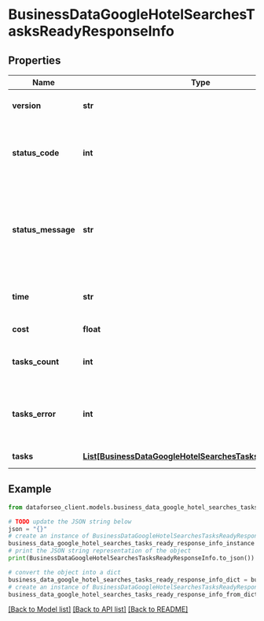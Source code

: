 # BusinessDataGoogleHotelSearchesTasksReadyResponseInfo


## Properties

Name | Type | Description | Notes
------------ | ------------- | ------------- | -------------
**version** | **str** | the current version of the API | [optional] 
**status_code** | **int** | general status code you can find the full list of the response codes here | [optional] 
**status_message** | **str** | general informational message you can find the full list of general informational messages here | [optional] 
**time** | **str** | total execution time, seconds | [optional] 
**cost** | **float** | total tasks cost, USD | [optional] 
**tasks_count** | **int** | the number of tasks in the tasks array | [optional] 
**tasks_error** | **int** | the number of tasks in the tasks array returned with an error | [optional] 
**tasks** | [**List[BusinessDataGoogleHotelSearchesTasksReadyTaskInfo]**](BusinessDataGoogleHotelSearchesTasksReadyTaskInfo.md) | array of tasks | [optional] 

## Example

```python
from dataforseo_client.models.business_data_google_hotel_searches_tasks_ready_response_info import BusinessDataGoogleHotelSearchesTasksReadyResponseInfo

# TODO update the JSON string below
json = "{}"
# create an instance of BusinessDataGoogleHotelSearchesTasksReadyResponseInfo from a JSON string
business_data_google_hotel_searches_tasks_ready_response_info_instance = BusinessDataGoogleHotelSearchesTasksReadyResponseInfo.from_json(json)
# print the JSON string representation of the object
print(BusinessDataGoogleHotelSearchesTasksReadyResponseInfo.to_json())

# convert the object into a dict
business_data_google_hotel_searches_tasks_ready_response_info_dict = business_data_google_hotel_searches_tasks_ready_response_info_instance.to_dict()
# create an instance of BusinessDataGoogleHotelSearchesTasksReadyResponseInfo from a dict
business_data_google_hotel_searches_tasks_ready_response_info_from_dict = BusinessDataGoogleHotelSearchesTasksReadyResponseInfo.from_dict(business_data_google_hotel_searches_tasks_ready_response_info_dict)
```
[[Back to Model list]](../README.md#documentation-for-models) [[Back to API list]](../README.md#documentation-for-api-endpoints) [[Back to README]](../README.md)


